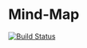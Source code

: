 # Mind-Map
[![Build Status](https://travis-ci.org/Hotckiss/Mind-Map.svg?branch=master)](https://travis-ci.org/Hotckiss/Mind-Map)
